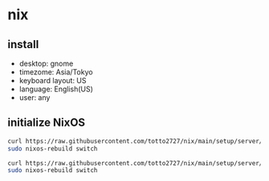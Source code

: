 # nix

## install

- desktop: gnome
- timezome: Asia/Tokyo
- keyboard layout: US
- language: English(US)
- user: any

## initialize NixOS

```bash
curl https://raw.githubusercontent.com/totto2727/nix/main/setup/server/configuration.nix | sudo tee /etc/nixos/configuration.nix
sudo nixos-rebuild switch

curl https://raw.githubusercontent.com/totto2727/nix/main/setup/server/sky-barium1/flake.nix | sudo tee /etc/nixos/flake.nix
sudo nixos-rebuild switch
```
